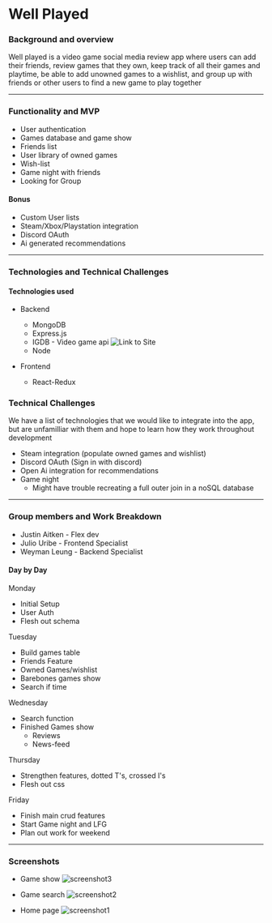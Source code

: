 # Well Played

### Background and overview 

Well played is a video game social media review app where users can add their friends, review games that they own, keep track of all their games and playtime, be able to add unowned games to a wishlist, and group up with friends or other users to find a new game to play together

---

### Functionality and MVP 

 - User authentication
 - Games database and game show
 - Friends list
 - User library of owned games
 - Wish-list
 - Game night with friends
 - Looking for Group

#### Bonus

 - Custom User lists
 - Steam/Xbox/Playstation integration
 - Discord OAuth
 - Ai generated recommendations

---

### Technologies and Technical Challenges

#### Technologies used

 - Backend
   - MongoDB
   - Express.js
   - IGDB - Video game api ![Link to Site](https://www.igdb.com/)
   - Node

 - Frontend
   - React-Redux
  
### Technical Challenges

  We have a list of technologies that we would like to integrate into the app, but are unfamilliar with them and hope to learn how they work throughout development

  - Steam integration (populate owned games and wishlist)
  - Discord OAuth (Sign in with discord)
  - Open Ai integration for recommendations
  - Game night
    - Might have trouble recreating a full outer join in a noSQL database

---

### Group members and Work Breakdown

- Justin Aitken - Flex dev
- Julio Uribe - Frontend Specialist
- Weyman Leung - Backend Specialist

#### Day by Day

Monday
- Initial Setup
- User Auth
- Flesh out schema

Tuesday
- Build games table 
- Friends Feature
- Owned Games/wishlist
- Barebones games show
- Search if time

Wednesday
- Search function
- Finished Games show
  - Reviews
  - News-feed

Thursday
- Strengthen features, dotted T's, crossed I's
- Flesh out css

Friday
- Finish main crud features
- Start Game night and LFG
- Plan out work for weekend

---

### Screenshots

- Game show
![screenshot3](https://media.cleanshot.cloud/media/52999/h1om8pE9LO6acrEOUPdfSSr5xrhanDCcbdA7iOYc.jpeg?Expires=1693264249&Signature=gPe0kOJ-FPMltF5Lxlto7~susEBKPhkw6ZGf7OJ4qs1Gk9pZy~POFqp-M4Dv3HzN2UqEuedUNo4WA1IVmSjLmlNk94nJy2GYmKFz8ZVUoLv-be4vHLkrgvY30j6lqf3huqdCpfldXrj4Ie~a-f6pykXNkvQPSUagn2szQhiYXlD5hUfoiW3JSndHMWRqO3E638CVCmsvU~bVj3Oes1p9TX3iiCnNswcRJlT5sQpL0kwE3zlL9nv2VVw0PVVozcV95aZCU0AF5NQepvdhVRU7mJSHdgoSBg9i7C7tIs-gXSiHGipkG1AA-ltGVRIPVPEEzqZx0hAGtX-dvhWZ7RZfMQ__&Key-Pair-Id=K269JMAT9ZF4GZ)

- Game search
![screenshot2](https://media.cleanshot.cloud/media/52999/zsD4vseLDAFYc03Px9kvD8qzTabOQ98eeTS03QNs.jpeg?Expires=1693264224&Signature=WU00WuvY99UIssI4jnqNSfZmJG2Os22n3hhw7-2gzwYeXXeMhRtq~lgq3fXHOCDa5A76QU0TsFRNuxxsQ41Rlf3Yb5dFD2tdC2JiCbaYWMbea4Gqot5iUWBVDY~xk6vGnyXoJF4r1EnM5P4xdphX1D9T0PW1jPHlrj~Qz~IfKWviIQz-3oIZtio-MyeEYeM2AHx89gXXuEi~lLWJSI2DK9evqNffURWjA3~SXL4aw1pWUENSzpAGqrKrDYN~NWo~ky1Aw3jYy2Xfj2JqDVmeRBrqs0JborjMp28ZykVSlsKeKwivI3k4BvdchQSunear8iYSNsLd-I8QyLfWDd9sqQ__&Key-Pair-Id=K269JMAT9ZF4GZ)

- Home page
![screenshot1](https://media.cleanshot.cloud/media/52999/w2K6ySIDlNCe7uUtJa2KYJ9bPV8ETdGdmjKiWQZa.jpeg?Expires=1693264190&Signature=Qx3OEiplNkoUNKaT3PheJNCFoP89VYhcJ20TDxBTJQxfZlMp2VkSH1T3H5rSylLEXdVoLFaYyAka3XbTqISP8DlMbcq8ar9bqOQD2wW~gdbUmwmIPkh1Qy6MUaCjwwjAEq6UG5aj40NXX1i-PIJxUW636c5l3~Nrmt6CWzKTr0YLOEmqB~50dgAFqnOgij5ncSEgnkiXtVpzk1exrh9EkEHXp8Mv1KEvDCXMUXFXKw4kOqZ96dTl~r6DBtG9blNVQiqNLuyTNDhC4OjMAnsthI7qE7yWFO~xHkhEvidHGhgtL7sdLs6wshArLITBxh7QhLYsYbIzEZ3QW8LYkJ-vFQ__&Key-Pair-Id=K269JMAT9ZF4GZ)
